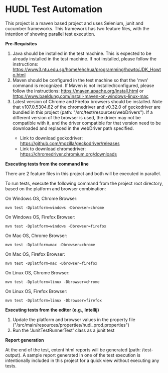 # HUDL Test Automation

This project is a maven based project and uses Selenium, junit and cucumber frameworks. This framework has two feature files, with the intention of showing parallel test execution.

**Pre-Requisites**

1) Java should be installed in the test machine. This is expected to be already installed in the test machine. If not installed, please follow the instructions: https://www3.ntu.edu.sg/home/ehchua/programming/howto/JDK_Howto.html
2) Maven should be configured in the test machine so that the 'mvn' command is recognized. If Maven is not installed/configured, please follow the instructions: https://maven.apache.org/install.html or https://www.baeldung.com/install-maven-on-windows-linux-mac
3) Latest version of Chrome and Firefox browsers should be installed. Note that v107.0.5304.62 of the chromedriver and v0.32.0 of geckodriver are bundled in this project (path: "<project root>/src/test/resources/webDrivers"). If a different version of the browser is used, the driver may not be compatible with it, and the driver compatible for that version need to be downloaded and replaced in the webDriver path specified.
   * Link to download geckodriver: https://github.com/mozilla/geckodriver/releases
   * Link to download chromedriver: https://chromedriver.chromium.org/downloads


**Executing tests from the command line**

There are 2 feature files in this project and both will be executed in parallel.

To run tests, execute the following command from the project root directory, based on the platform and browser combination:

On Windows OS, Chrome Browser:
```$xslt
mvn test -Dplatform=windows -Dbrowser=chrome
```

On Windows OS, Firefox Browser:
```$xslt
mvn test -Dplatform=windows -Dbrowser=firefox
```

On Mac OS, Chrome Browser:
```$xslt
mvn test -Dplatform=mac -Dbrowser=chrome
```

On Mac OS, Firefox Browser:
```$xslt
mvn test -Dplatform=mac -Dbrowser=firefox
```

On Linux OS, Chrome Browser:
```$xslt
mvn test -Dplatform=linux -Dbrowser=chrome
```

On Linux OS, Firefox Browser:
```$xslt
mvn test -Dplatform=linux -Dbrowser=firefox
```


**Executing tests from the editor (e.g., Intellij)**

1) Update the platform and browser values in the property file ("<project root>/src/main/resources/properties/hudl_prod.properties")
2) Run the 'JunitTestRunnerTest' class as a junit test


**Report generation**

At the end of the test, extent html reports will be generated (path: <project root>/test-output). A sample report generated in one of the test execution is intentionally included in this project for a quick view without executing any tests.

